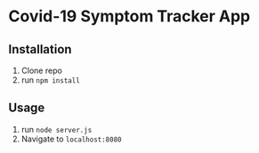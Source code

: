 # Covid-19 Symptom Tracker App

## Installation

1. Clone repo
2. run `npm install`

## Usage

1. run `node server.js`
2. Navigate to `localhost:8080`
